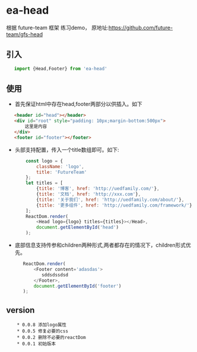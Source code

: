 # ea-head

 根据 future-team 框架 练习demo，
 原地址:https://github.com/future-team/gfs-head


## 引入 
  ```js
     import {Head,Footer} from 'ea-head'
  ```
## 使用  
  * 首先保证html中存在head,footer两部分以供插入。如下  
  
  ```html
     <header id="head"></header>
     <div id="root" style="padding: 10px;margin-bottom:500px">
         这里是内容
     </div>
     <footer id="footer"></footer>
  ```
  * 头部支持配置，传入一个title数组即可。如下:  
  
    ```js
        const logo = {
            className: 'logo',
            title: 'FutureTeam'
        };
        let titles = [
            {title: '博客', href: 'http://uedfamily.com/'},
            {title: '文档', href: 'http://xxx.com'},
            {title: '关于我们', href: 'http://uedfamily.com/about/'},
            {title: '更多组件', href: 'http://uedfamily.com/framework/'}
        ];
        ReactDom.render(
            <Head logo={logo} titles={titles}></Head>,
            document.getElementById('head')
        );
    ```
  * 底部信息支持传参和children两种形式,两者都存在的情况下，children形式优先。
    
    ```js
       ReactDom.render(
           <Footer content='adasdas'>
              sddsdssdsd
           </Footer>,
           document.getElementById('footer')
       );
    ```

## version

```
    * 0.0.8 添加logo属性
	* 0.0.5 修复必要的css
	* 0.0.2 删除不必要的reactDom
	* 0.0.1 初始版本
```


